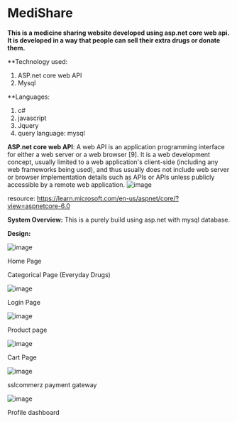 # MediShare
 
**This is a medicine sharing website developed using asp.net core web api.
It is developed in a way that people can sell their extra drugs or donate them.**

**Technology used:
1. ASP.net core web API
2. Mysql

**Languages:
1. c#
2. javascript
3. Jquery
4. query language: mysql


**ASP.net core web API**:
A web API is an application programming interface for either a web server or a web browser [9]. It is a web development concept, usually limited to a web application's client-side (including any web frameworks being used), and thus usually does not include web server or browser implementation details such as APIs or APIs unless publicly accessible by a remote web application. 
![image](https://user-images.githubusercontent.com/78086376/199027668-08d4d0a4-07a3-4269-a80a-f13679c3e2a0.png)

resource: https://learn.microsoft.com/en-us/aspnet/core/?view=aspnetcore-6.0





**System Overview:**
This is a purely build using asp.net with mysql database.


**Design:**


![image](https://user-images.githubusercontent.com/78086376/199038935-a870c579-3dfe-41c1-951e-028259b0c627.png)

Home Page



Categorical Page (Everyday Drugs)
 
 
 ![image](https://user-images.githubusercontent.com/78086376/199029203-76218c36-8ded-4c93-b177-241214c4c8eb.png)

Login Page





![image](https://user-images.githubusercontent.com/78086376/199039242-49c54504-c2e9-4ad6-990f-3806ffde6421.png)

Product page


![image](https://user-images.githubusercontent.com/78086376/199039523-d0241db0-100d-4d72-b30c-cb6d002865d2.png)

Cart Page



![image](https://user-images.githubusercontent.com/78086376/199039802-580269ac-6ccb-4fb0-ad2f-60c94896b290.png)

sslcommerz payment gateway




![image](https://user-images.githubusercontent.com/78086376/199040025-6050c2fe-0da7-4146-930b-8bb0fda0c1ff.png)

Profile dashboard







